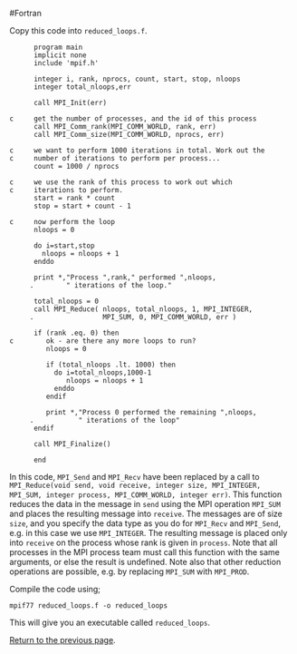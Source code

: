 #Fortran

Copy this code into `reduced_loops.f`.

```f77
      program main
      implicit none
      include 'mpif.h'

      integer i, rank, nprocs, count, start, stop, nloops
      integer total_nloops,err

      call MPI_Init(err)

c     get the number of processes, and the id of this process
      call MPI_Comm_rank(MPI_COMM_WORLD, rank, err)
      call MPI_Comm_size(MPI_COMM_WORLD, nprocs, err)

c     we want to perform 1000 iterations in total. Work out the 
c     number of iterations to perform per process...
      count = 1000 / nprocs

c     we use the rank of this process to work out which
c     iterations to perform.
      start = rank * count
      stop = start + count - 1

c     now perform the loop
      nloops = 0

      do i=start,stop
        nloops = nloops + 1
      enddo

      print *,"Process ",rank," performed ",nloops,
     .        " iterations of the loop."

      total_nloops = 0
      call MPI_Reduce( nloops, total_nloops, 1, MPI_INTEGER,
     .                 MPI_SUM, 0, MPI_COMM_WORLD, err )

      if (rank .eq. 0) then
c        ok - are there any more loops to run?
         nloops = 0

         if (total_nloops .lt. 1000) then
           do i=total_nloops,1000-1
              nloops = nloops + 1
           enddo
         endif

         print *,"Process 0 performed the remaining ",nloops,
     .           " iterations of the loop"
      endif

      call MPI_Finalize()

      end
```

In this code, `MPI_Send` and `MPI_Recv` have been replaced by a call to 
`MPI_Reduce(void send, void receive, integer size, MPI_INTEGER, MPI_SUM, integer process, MPI_COMM_WORLD, integer err)`. 
This function reduces the data in the message in `send` using the MPI operation 
`MPI_SUM` and places the resulting message into `receive`. The messages are of 
size `size`, and you specify the data type as you do for `MPI_Recv` and `MPI_Send`, 
e.g. in this case we use `MPI_INTEGER`. The resulting message is placed only 
into `receive` on the process whose rank is given in `process`. Note that all 
processes in the MPI process team must call this function with the same 
arguments, or else the result is undefined. Note also that other reduction 
operations are possible, e.g. by replacing `MPI_SUM` with `MPI_PROD`.

Compile the code using;

    mpif77 reduced_loops.f -o reduced_loops

This will give you an executable called `reduced_loops`.

[Return to the previous page](reduction.md).

